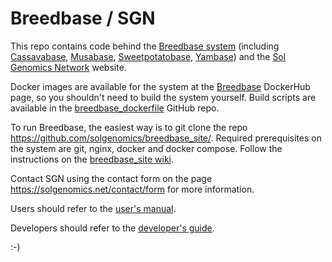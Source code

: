 Breedbase / SGN
===============

This repo contains code behind the <a href="https://breedbase.org">Breedbase system</a> (including <a href="https://cassavabase.org/">Cassavabase</a>, <a href="https://musabase.org">Musabase</a>, <a href="https://sweetpotatobase.org">Sweetpotatobase</a>, <a href="https://yambase.org">Yambase</a>) and the <a href="https://solgenomics.net/">Sol Genomics Network</a> website. 

Docker images are available for the system at the <a href="https://hub.docker.com/r/breedbase/breedbase">Breedbase</a> DockerHub page, so you shouldn't need to build the system yourself. Build scripts are available in the <a href="https://github.com/solgenomics/breedbase_dockerfile">breedbase_dockerfile</a> GitHub repo.

To run Breedbase, the easiest way is to git clone the repo <a href="https://github.com/solgenomics/breedbase_site">https://github.com/solgenomics/breedbase_site/</a>. Required prerequisites on the system are git, nginx, docker and docker compose. Follow the instructions on the <a href="https://github.com/solgenomics/breedbase_site/wiki">breedbase_site wiki</a>.

Contact SGN using the contact form on the page https://solgenomics.net/contact/form for more information.

Users should refer to the <a href="https://solgenomics.github.io/sgn/">user's manual</a>.

Developers should refer to the <a href="https://github.com/solgenomics/sgn/wiki">developer's guide</a>.


:-)
